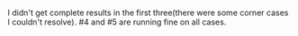 I didn't get complete results in the first three(there were some corner cases I couldn't resolve). #4 and #5 are running fine on all cases.
